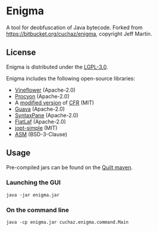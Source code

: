 # Enigma

A tool for deobfuscation of Java bytecode. Forked from <https://bitbucket.org/cuchaz/enigma>, copyright Jeff Martin.

## License

Enigma is distributed under the [LGPL-3.0](LICENSE).

Enigma includes the following open-source libraries:
 - [Vineflower](https://github.com/Vineflower/vineflower) (Apache-2.0)
 - [Procyon](https://github.com/mstrobel/procyon) (Apache-2.0)
 - A [modified version](https://github.com/fabricmc/cfr) of [CFR](https://github.com/leibnitz27/cfr) (MIT)
 - [Guava](https://github.com/google/guava) (Apache-2.0)
 - [SyntaxPane](https://github.com/Sciss/SyntaxPane) (Apache-2.0)
 - [FlatLaf](https://github.com/JFormDesigner/FlatLaf) (Apache-2.0)
 - [jopt-simple](https://github.com/jopt-simple/jopt-simple) (MIT)
 - [ASM](https://asm.ow2.io/) (BSD-3-Clause)

## Usage

Pre-compiled jars can be found on the [Quilt maven](https://maven.quiltmc.org/repository/release/org/quiltmc/).

### Launching the GUI

`java -jar enigma.jar`

### On the command line

`java -cp enigma.jar cuchaz.enigma.command.Main`
